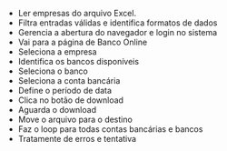 - Ler empresas do arquivo Excel.
- Filtra entradas válidas e identifica formatos de dados
- Gerencia a abertura do navegador e login no sistema
- Vai para a página de Banco Online
- Seleciona a empresa
- Identifica os bancos disponíveis
- Seleciona o banco
- Seleciona a conta bancária
- Define o período de data
- Clica no botão de download
- Aguarda o download
- Move o arquivo para o destino
- Faz o loop para todas contas bancárias e bancos
- Tratamente de erros e tentativa
